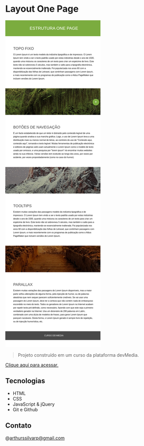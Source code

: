 # Layout One Page 

![preview](preview.png)

> Projeto construído em um curso da plataforma devMedia.

[Clique aqui para acessar.](https://thrzx.github.io/landing-page)

## Tecnologias

- HTML
- CSS 
- JavaScript & jQuery
- Git e Github

## Contato

@arthurssilvarp@gmail.com